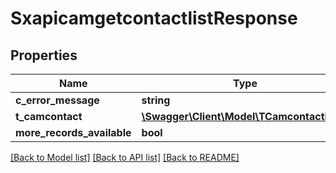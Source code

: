 # SxapicamgetcontactlistResponse

## Properties
Name | Type | Description | Notes
------------ | ------------- | ------------- | -------------
**c_error_message** | **string** |  | [optional] 
**t_camcontact** | [**\Swagger\Client\Model\TCamcontactResp**](TCamcontactResp.md) |  | [optional] 
**more_records_available** | **bool** |  | [optional] 

[[Back to Model list]](../README.md#documentation-for-models) [[Back to API list]](../README.md#documentation-for-api-endpoints) [[Back to README]](../README.md)


